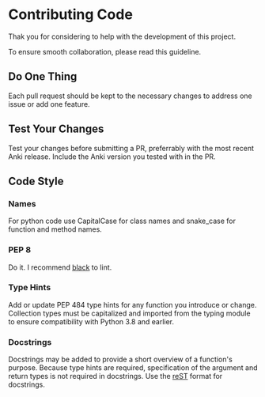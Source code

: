 # Contributing Code
Thak you for considering to help with the development of this project.

To ensure smooth collaboration, please read this guideline.

## Do One Thing
Each pull request should be kept to the necessary changes to address one issue or add one feature.

## Test Your Changes
Test your changes before submitting a PR, preferrably with the most recent Anki release.
Include the Anki version you tested with in the PR.

## Code Style
### Names
For python code use CapitalCase for class names and snake_case for function and method names.

### PEP 8
Do it. I recommend [black](https://black.readthedocs.io/en/stable/index.html) to lint.

### Type Hints
Add or update PEP 484 type hints for any function you introduce or change.
Collection types must be capitalized and imported from the typing module to ensure compatibility with Python 3.8 and earlier.

### Docstrings
Docstrings may be added to provide a short overview of a function's purpose.
Because type hints are required, specification of the argument and return types is not required in docstrings.
Use the [reST](https://www.sphinx-doc.org/en/master/usage/restructuredtext/basics.html#field-lists) format for docstrings.
